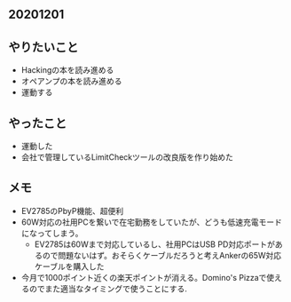 ## 20201201

## やりたいこと
* Hackingの本を読み進める 
* オペアンプの本を読み進める
* 運動する

## やったこと
* 運動した
* 会社で管理しているLimitCheckツールの改良版を作り始めた

## メモ
* EV2785のPbyP機能、超便利
* 60W対応の社用PCを繋いで在宅勤務をしていたが、どうも低速充電モードになってしまう。
  * EV2785は60Wまで対応しているし、社用PCはUSB PD対応ポートがあるので問題ないはず。おそらくケーブルだろうと考えAnkerの65W対応ケーブルを購入した
* 今月で1000ポイント近くの楽天ポイントが消える。Domino's Pizzaで使えるのでまた適当なタイミングで使うことにする.
